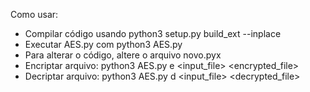 Como usar:

- Compilar código usando python3 setup.py build_ext --inplace
- Executar AES.py com python3 AES.py
- Para alterar o código, altere o arquivo novo.pyx
- Encriptar arquivo: python3 AES.py e <input_file> <encrypted_file>
- Decriptar arquivo: python3 AES.py d <input_file> <decrypted_file>
